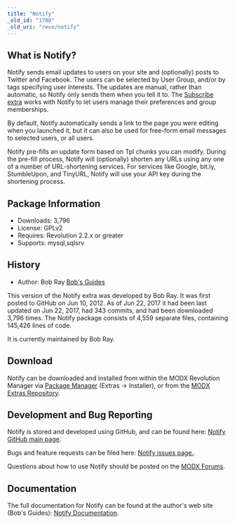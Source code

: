 ```yaml
---
title: "Notify"
_old_id: "1788"
_old_uri: "revo/notify"
---
```


## What is Notify?

 Notify sends email updates to users on your site and (optionally) posts to Twitter and Facebook. The users can be selected by User Group, and/or by tags specifying user interests. The updates are manual, rather than automatic, so Notify only sends them when you tell it to. The [Subscribe extra](https://bobsguides.com/subscribe-tutorial.html) works with Notify to let users manage their preferences and group memberships.

 By default, Notify automatically sends a link to the page you were editing when you launched it, but it can also be used for free-form email messages to selected users, or all users.

 Notify pre-fills an update form based on Tpl chunks you can modify. During the pre-fill process, Notify will (optionally) shorten any URLs using any one of a number of URL-shortening services. For services like Google, bit.ly, StumbleUpon, and TinyURL, Notify will use your API key during the shortening process.

## Package Information

- Downloads: 3,796
- License: GPLv2
- Requires: Revolution 2.2.x or greater
- Supports: mysql,sqlsrv

## History

- Author: Bob Ray [Bob's Guides](https://bobsguides.com)

 This version of the Notify extra was developed by Bob Ray. It was first posted to GitHub on Jun 10, 2012. As of Jun 22, 2017 it had been last updated on Jun 22, 2017, had 343 commits, and had been downloaded 3,796 times. The Notify package consists of 4,559 separate files, containing 145,426 lines of code.

 It is currently maintained by Bob Ray.

## Download

 Notify can be downloaded and installed from within the MODX Revolution Manager via [Package Manager](developing-in-modx/advanced-development/package-management "Package Manager") (Extras -> Installer), or from the [MODX Extras Repository](https://modx.com/extras/package/notify).

## Development and Bug Reporting

 Notify is stored and developed using GitHub, and can be found here: [Notify GitHub main page](https://github.com/BobRay/notify).

 Bugs and feature requests can be filed here: [Notify issues page.](https://github.com/BobRay/notify/issues).

 Questions about how to use Notify should be posted on the [MODX Forums](https://forums.modx.com).

## Documentation

 The full documentation for Notify can be found at the author's web site (Bob's Guides): [Notify Documentation](https://bobsguides.com/notify-tutorial.html).